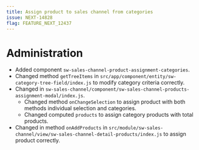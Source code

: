 ```yaml
---
title: Assign product to sales channel from categories
issue: NEXT-14828
flag: FEATURE_NEXT_12437
---
```

# Administration
* Added component `sw-sales-channel-product-assignment-categories`. 
* Changed method `getTreeItems` in `src/app/component/entity/sw-category-tree-field/index.js` to modify category criteria correctly.
* Changed in `sw-sales-channel/component/sw-sales-channel-products-assignment-modal/index.js`.
    * Changed method `onChangeSelection` to assign product with both methods individual selection and categories.
    * Changed computed `products` to assign category products with total products.
* Changed in method `onAddProducts` in `src/module/sw-sales-channel/view/sw-sales-channel-detail-products/index.js` to assign product correctly.

